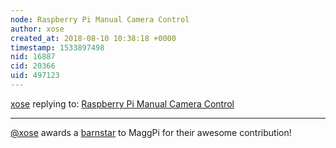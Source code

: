 ```yaml
---
node: Raspberry Pi Manual Camera Control
author: xose
created_at: 2018-08-10 10:38:18 +0000
timestamp: 1533897498
nid: 16887
cid: 20366
uid: 497123
---
```




[xose](../profile/xose) replying to: [Raspberry Pi Manual Camera Control](../notes/MaggPi/08-09-2018/raspberry-pi-manual-camera-control)

----
[@xose](/profile/xose) awards a <a href="//publiclab.org/wiki/barnstars">barnstar</a> to MaggPi for their awesome contribution!